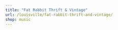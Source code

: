 ```yaml
---
title: "Fat Rabbit Thrift & Vintage"
url: /louisville/fat-rabbit-thrift-and-vintage/
shop: music
---
```

